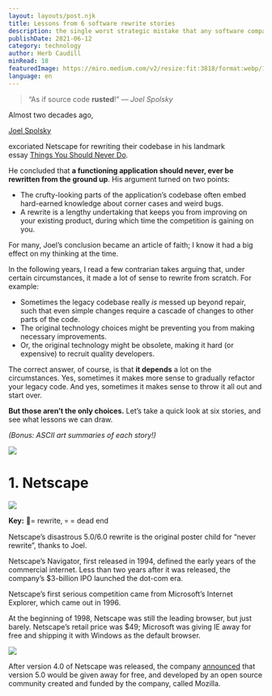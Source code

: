 ```yaml
---
layout: layouts/post.njk
title: Lessons from 6 software rewrite stories
description: the single worst strategic mistake that any software company can make
publishDate: 2021-06-12
category: technology
author: Herb Caudill
minRead: 18
featuredImage: https://miro.medium.com/v2/resize:fit:3818/format:webp/1*ywYwvB-aydv0Ovx7K-5P3g.jpeg
language: en
---
```


<!-- @format -->

<!--StartFragment-->

> “As if source code **rusted**!” — *Joel Spolsky*

Almost two decades ago,

[Joel Spolsky](https://medium.com/u/869c7e626b83?source=post_page-----635e4c8f7c22--------------------------------)

excoriated Netscape for rewriting their codebase in his landmark essay [Things You Should Never Do](https://www.joelonsoftware.com/2000/04/06/things-you-should-never-do-part-i/).

He concluded that **a functioning application should never, ever be rewritten from the ground up**. His argument turned on two points:

-   The crufty-looking parts of the application’s codebase often embed hard-earned knowledge about corner cases and weird bugs.
-   A rewrite is a lengthy undertaking that keeps you from improving on your existing product, during which time the competition is gaining on you.

For many, Joel’s conclusion became an article of faith; I know it had a big effect on my thinking at the time.

In the following years, I read a few contrarian takes arguing that, under certain circumstances, it made a lot of sense to rewrite from scratch. For example:

-   Sometimes the legacy codebase really *is* messed up beyond repair, such that even simple changes require a cascade of changes to other parts of the code.
-   The original technology choices might be preventing you from making necessary improvements.
-   Or, the original technology might be obsolete, making it hard (or expensive) to recruit quality developers.

The correct answer, of course, is that **it depends** a lot on the circumstances. Yes, sometimes it makes more sense to gradually refactor your legacy code. And yes, sometimes it makes sense to throw it all out and start over.

**But those aren’t the only choices.** Let’s take a quick look at six stories, and see what lessons we can draw.

_(Bonus: ASCII art summaries of each story!)_

![](https://miro.medium.com/v2/resize:fit:1050/1*VM8ZUQpZjXwT2kv2LiMa2A.png)

# 1. Netscape

![](https://miro.medium.com/v2/resize:fit:1050/1*CcOcjs6ob6xk3Yc3BvajYQ.png)

**Key:** 📝= rewrite, 💀 = dead end

Netscape’s disastrous 5.0/6.0 rewrite is the original poster child for “never rewrite”, thanks to Joel.

Netscape’s Navigator, first released in 1994, defined the early years of the commercial internet. Less than two years after it was released, the company’s $3-billion IPO launched the dot-com era.

Netscape’s first serious competition came from Microsoft’s Internet Explorer, which came out in 1996.

At the beginning of 1998, Netscape was still the leading browser, but just barely. Netscape’s retail price was $49; Microsoft was giving IE away for free and shipping it with Windows as the default browser.

![](https://miro.medium.com/v2/resize:fit:1050/1*xK0A1DvccTAfcLbpfjqKuQ.jpeg)

After version 4.0 of Netscape was released, the company [announced](https://www.cnet.com/news/netscape-sets-source-code-free/) that version 5.0 would be given away for free, and developed by an open source community created and funded by the company, called Mozilla.

